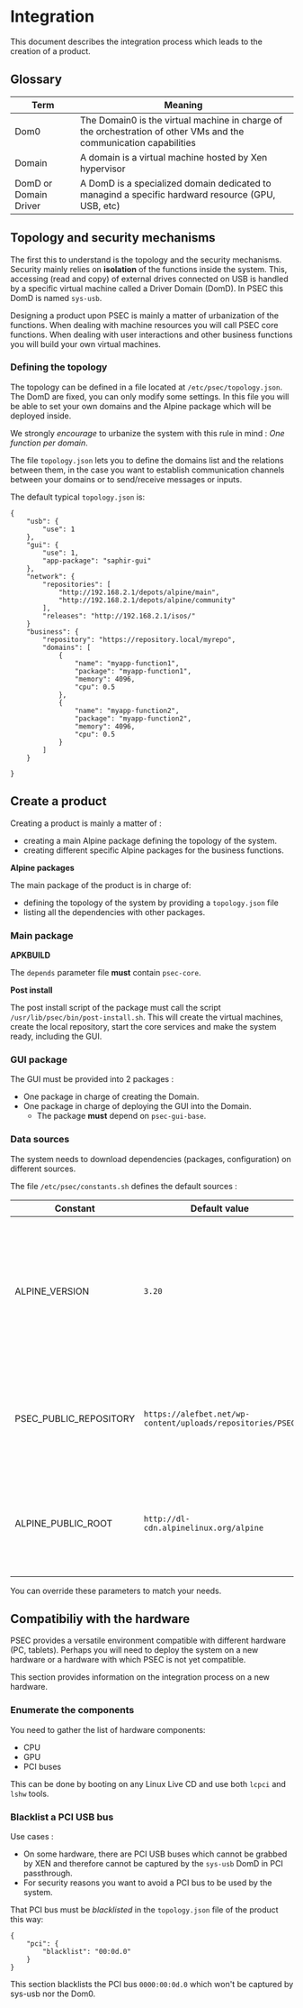 # Integration

This document describes the integration process which leads to the creation of a product.

## Glossary

| Term | Meaning |
|--|--|
| Dom0 | The Domain0 is the virtual machine in charge of the orchestration of other VMs and the communication capabilities |
| Domain | A domain is a virtual machine hosted by Xen hypervisor |
| DomD or Domain Driver | A DomD is a specialized domain dedicated to managind a specific hardward resource (GPU, USB, etc) |

## Topology and security mechanisms

The first this to understand is the topology and the security mechanisms. Security mainly relies on **isolation** of the functions inside the system.
This, accessing (read and copy) of external drives connected on USB is handled by a specific virtual machine called a Driver Domain (DomD). In PSEC this DomD is named `sys-usb`.

Designing a product upon PSEC is mainly a matter of urbanization of the functions. When dealing with machine resources you will call PSEC core functions. When dealing with user interactions and other business functions you will build your own virtual machines.

### Defining the topology

The topology can be defined in a file located at `/etc/psec/topology.json`. The DomD are fixed, you can only modify some settings. In this file you will be able to set your own domains and the Alpine package which will be deployed inside.

We strongly *encourage* to urbanize the system with this rule in mind : *One function per domain*.

The file `topology.json` lets you to define the domains list and the relations between them, in the case you want to establish communication channels between your domains or to send/receive messages or inputs.

The default typical `topology.json` is:

```
{
    "usb": {
        "use": 1
    },
    "gui": {
        "use": 1,
        "app-package": "saphir-gui"
    },
    "network": {
        "repositories": [
            "http://192.168.2.1/depots/alpine/main",
            "http://192.168.2.1/depots/alpine/community"
        ],
        "releases": "http://192.168.2.1/isos/"
    }
    "business": {
        "repository": "https://repository.local/myrepo",
        "domains": [
            {
                "name": "myapp-function1",
                "package": "myapp-function1",
                "memory": 4096,
                "cpu": 0.5
            },
            {
                "name": "myapp-function2",
                "package": "myapp-function2",
                "memory": 4096,
                "cpu": 0.5
            }
        ]
    }

}
```

## Create a product

Creating a product is mainly a matter of :
- creating a main Alpine package defining the topology of the system.
- creating different specific Alpine packages for the business functions.

**Alpine packages**

The main package of the product is in charge of:
- defining the topology of the system by providing a `topology.json` file
- listing all the dependencies with other packages.

### Main package

**APKBUILD**

The `depends` parameter file **must** contain `psec-core`.

**Post install**

The post install script of the package must call the script `/usr/lib/psec/bin/post-install.sh`. This will create the virtual machines, create the local repository, start the core services and make the system ready, including the GUI.

### GUI package

The GUI must be provided into 2 packages :
- One package in charge of creating the Domain.
- One package in charge of deploying the GUI into the Domain.
  - The package **must** depend on `psec-gui-base`.

### Data sources

The system needs to download dependencies (packages, configuration) on different sources.

The file `/etc/psec/constants.sh` defines the default sources :

| Constant | Default value | Description |
|--|--|--|
| ALPINE_VERSION | `3.20` | Defines the Alpine version to use with the product. The URL of the packages repository depends on this constant|
| PSEC_PUBLIC_REPOSITORY | `https://alefbet.net/wp-content/uploads/repositories/PSEC` | Defines the place where the PSEC packages are stored. Can be a local server. |
| ALPINE_PUBLIC_ROOT | `http://dl-cdn.alpinelinux.org/alpine` | Defines the URL of the official Alpine mirror used to download Alpine packages |

You can override these parameters to match your needs. 

## Compatibiliy with the hardware

PSEC provides a versatile environment compatible with different hardware (PC, tablets). Perhaps you will need to deploy the system on a new hardware or a hardware with which PSEC is not yet compatible.

This section provides information on the integration process on a new hardware.

### Enumerate the components

You need to gather the list of hardware components:
- CPU
- GPU
- PCI buses

This can be done by booting on any Linux Live CD and use both `lcpci` and `lshw` tools.

### Blacklist a PCI USB bus

Use cases :
- On some hardware, there are PCI USB buses which cannot be grabbed by XEN and therefore cannot be captured by the `sys-usb` DomD in PCI passthrough.
- For security reasons you want to avoid a PCI bus to be used by the system.

That PCI bus must be *blacklisted* in the `topology.json` file of the product this way:

```
{
    "pci": {
        "blacklist": "00:0d.0"
    }
}
```

This section blacklists the PCI bus `0000:00:0d.0` which won't be captured by sys-usb nor the Dom0.